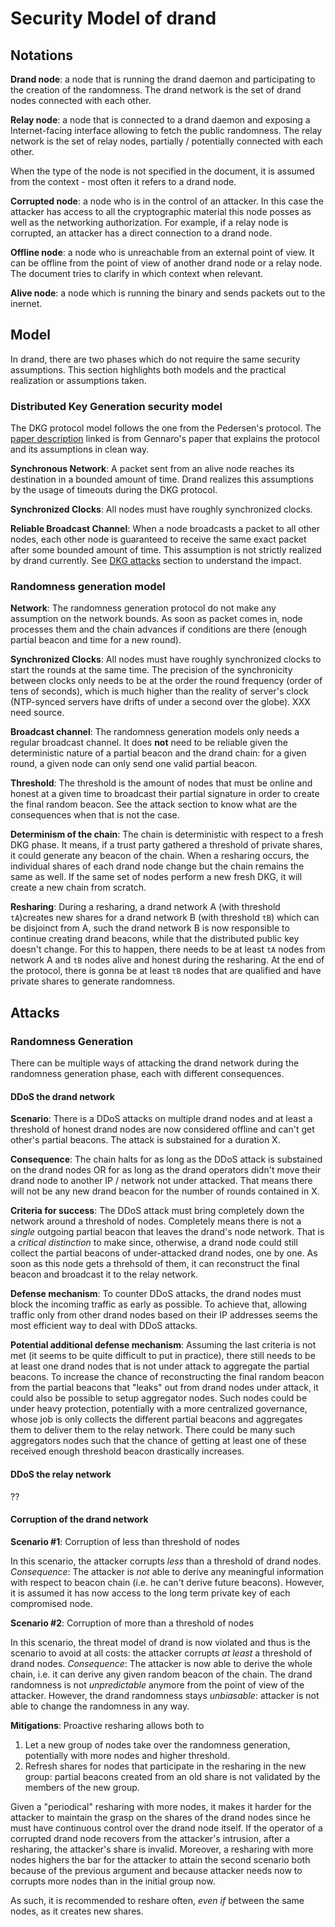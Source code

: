 # Security Model of drand

## Notations

**Drand node**: a node that is running the drand daemon and participating to the
creation of the randomness. The drand network is the set of drand nodes
connected with each other.

**Relay node**: a node that is connected to a drand daemon and exposing a
Internet-facing interface allowing to fetch the public randomness. The relay
network is the set of relay nodes, partially / potentially connected with each
other.

When the type of the node is not specified in the document, it is assumed from
the context - most often it refers to a drand node.

**Corrupted node**: a node who is in the control of an attacker. In this case
the attacker has access to all the cryptographic material this node posses as
well as the networking authorization. For example, if a relay node is corrupted,
an attacker has a direct connection to a drand node.

**Offline node**: a node who is unreachable from an external point of view. It
can be offline from the point of view of another drand node or a relay node. The
document tries to clarify in which context when relevant.

**Alive node**: a node which is running the binary and sends packets out to the
inernet.


## Model

In drand, there are two phases which do not require the same security
assumptions. This section highlights both models and the practical realization
or assumptions taken.

### Distributed Key Generation security model

The DKG protocol model follows the one from the Pedersen's protocol. The [paper
description](https://www.researchgate.net/publication/225722958_Secure_Distributed_Key_Generation_for_Discrete-Log_Based_Cryptosystems)
linked is from Gennaro's paper that explains the protocol and its assumptions in
clean way.

**Synchronous Network**: A packet sent from an alive node reaches its
destination in a bounded amount of time. Drand realizes this assumptions by the
usage of timeouts during the DKG protocol.

**Synchronized Clocks**: All nodes must have roughly synchronized clocks. 

**Reliable Broadcast Channel**: When a node broadcasts a packet to all other
nodes, each other node is guaranteed to receive the same exact packet after some
bounded amount of time. This assumption is not strictly realized by drand
currently. See [DKG attacks](#dkg-attacks) section to understand the impact.

### Randomness generation model

**Network**: The randomness generation protocol do not make any assumption on
the network bounds. As soon as packet comes in, node processes them and the
chain advances if conditions are there (enough partial beacon and time for a new round).

**Synchronized Clocks**: All nodes must have roughly synchronized clocks to
start the rounds at the same time. The precision of the synchronicity between
clocks only needs to be at the order the round frequency (order of tens of
seconds), which is much higher than the reality of server's clock (NTP-synced
servers have drifts of under a second over the globe). XXX need source.

**Broadcast channel**: The randomness generation models only needs a regular
broadcast channel. It does **not** need to be reliable given the deterministic
nature of a partial beacon and the drand chain: for a given round, a given node
can only send one valid partial beacon.

**Threshold**: The threshold is the amount of nodes that must be online and
honest at a given time to broadcast their partial signature in order to create
the final random beacon. See the attack section to know what are the
consequences when that is not the case.

**Determinism of the chain**: The chain is deterministic with respect to a fresh
DKG phase. It means, if a trust party gathered a threshold of private shares, it
could generate any beacon of the chain. When a resharing occurs, the individual
shares of each drand node change but the chain remains the same as well. If the
same set of nodes perform a new fresh DKG, it will create a new chain from
scratch.

**Resharing**: During a resharing, a drand network A (with threshold
`tA`)creates new shares for a drand network B (with threshold `tB`) which can be
disjoinct from A, such the drand network B is now responsible to continue
creating drand beacons, while that the distributed public key doesn't change.
For this to happen, there needs to be at least `tA` nodes from network A and
`tB` nodes alive and honest during the resharing. At the end of the protocol,
there is gonna be at least `tB` nodes that are qualified and have private shares
to generate randomness.

## Attacks

### Randomness Generation

There can be multiple ways of attacking the drand network during the randomness
generation phase, each with different consequences.

#### DDoS the drand network

**Scenario**: There is a DDoS attacks on multiple drand nodes and at least a
threshold of honest drand nodes are now considered offline and can't get other's
partial beacons. The attack is substained for a duration X.

**Consequence**: The chain halts for as long as the DDoS attack is substained on
the drand nodes OR for as long as the drand operators didn't move their drand
node to another IP / network not under attacked. That means there will not be
any new drand beacon for the number of rounds contained in X.

**Criteria for success**: The DDoS attack must bring completely down the network
around a threshold of nodes. Completely means there is not a _single_ outgoing
partial beacon that leaves the drand's node network. That is a _critical
distinction_ to make since, otherwise, a drand node could still collect the
partial beacons of under-attacked drand nodes, one by one. As soon as this node
gets a threhsold of them, it can reconstruct the final beacon and broadcast it
to the relay network. 

**Defense mechanism**: To counter DDoS attacks, the drand nodes must block the
incoming traffic as early as possible. To achieve that, allowing traffic only
from other drand nodes based on their IP addresses seems the most efficient way
to deal with DDoS attacks.

**Potential additional defense mechanism**: Assuming the last criteria is not
met (it seems to be quite difficult to put in practice), there still needs to be
at least one drand nodes that is not under attack to aggregate the partial
beacons. To increase the chance of reconstructing the final random beacon from
the partial beacons that "leaks" out from drand nodes under attack, it could
also be possible to setup aggregator nodes. Such nodes could be under heavy
protection, potentially with a more centralized governance, whose job is only
collects the different partial beacons and aggregates them to deliver them to
the relay network. There could be many such aggregators nodes such that the
chance of getting at least one of these received enough threshold beacon
drastically increases.

#### DDoS the relay network

?? 

#### Corruption of the drand network

**Scenario #1**: Corruption of less than threshold of nodes

In this scenario, the attacker corrupts _less_ than a threshold of drand nodes.
_Consequence_: The attacker is _not_ able to derive any meaningful
information with respect to beacon chain (i.e. he can't derive future beacons).
However, it is assumed it has now access to the long term private key of each
compromised node.

**Scenario #2**: Corruption of more than a threshold of nodes

In this scenario, the threat model of drand is now violated and thus is the
scenario to avoid at all costs: the attacker corrupts _at least_ a threshold of
drand nodes.  _Consequence_: The attacker is now able to derive the whole chain,
i.e. it can derive any given random beacon of the chain. The drand randomness is
not _unpredictable_ anymore from the point of view of the attacker.  However,
the drand randomness stays _unbiasable_: attacker is not able to change the
randomness in any way.

**Mitigations**: Proactive resharing allows both to 
1. Let a new group of nodes take over the randomness generation, potentially
   with more nodes and higher threshold. 
2. Refresh shares for nodes that participate in the resharing in the new group:
   partial beacons created from an old share is not validated by the members of
   the new group.

Given a "periodical" resharing with more nodes, it makes it harder for the
attacker to maintain the grasp on the shares of the drand nodes since he must
have continuous control over the drand node itself. If the operator of a
corrupted drand node recovers from the attacker's intrusion, after a resharing,
the attacker's share is invalid. Moreover, a resharing with more nodes highers
the bar for the attacker to attain the second scenario both because of the
previous argument and because attacker needs now to corrupts more nodes than in
the initial group now.

As such, it is recommended to reshare often, _even if_ between the same nodes,
as it creates new shares.
